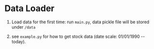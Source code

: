 # Data Loader

1. Load data for the first time: run `main.py`, data pickle file will be stored under `/data`

2. see `example.py` for how to get stock data (date scale: 01/01/1990 -- today).
